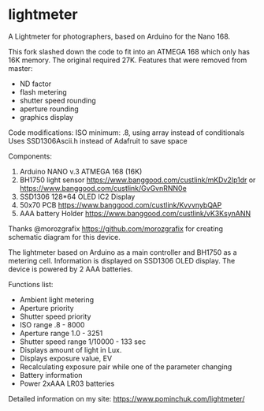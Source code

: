 # lightmeter
A Lightmeter for photographers, based on Arduino for the Nano 168.

This fork slashed down the code to fit into an ATMEGA 168 which only has 16K memory. The original required 27K.
Features that were removed from master:

* ND factor
* flash metering
* shutter speed rounding
* aperture rounding
* graphics display

Code modifications: ISO minimum: .8, using array instead of conditionals
Uses SSD1306Ascii.h instead of Adafruit to save space

Components:
1. Arduino NANO v.3 ATMEGA 168 (16K)
2. BH1750 light sensor https://www.banggood.com/custlink/mKDv2Ip1dr or https://www.banggood.com/custlink/GvGvnRNN0e
3. SSD1306 128*64 OLED IC2 Display
5. 50x70 PCB https://www.banggood.com/custlink/KvvvnybQAP
6. AAA battery Holder https://www.banggood.com/custlink/vK3KsynANN

Thanks @morozgrafix https://github.com/morozgrafix for creating schematic diagram for this device.

The lightmeter based on Arduino as a main controller and BH1750 as a metering cell. Information is displayed on SSD1306 OLED display. The device is powered by 2 AAA batteries.

Functions list:

* Ambient light metering
* Aperture priority
* Shutter speed priority
* ISO range .8 - 8000
* Aperture range 1.0 - 3251
* Shutter speed range 1/10000 - 133 sec
* Displays amount of light in Lux.
* Displays exposure value, EV
* Recalculating exposure pair while one of the parameter changing
* Battery information
* Power 2xAAA LR03 batteries

Detailed information on my site: https://www.pominchuk.com/lightmeter/
